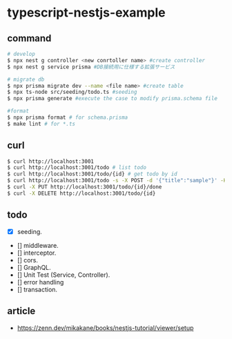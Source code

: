 
# typescript-nestjs-example

## command
```sh
# develop
$ npx nest g controller <new conrtoller name> #create controller
$ npx nest g service prisma #DB接続用に仕様する拡張サービス

# migrate db
$ npx prisma migrate dev --name <file name> #create table
$ npx ts-node src/seeding/todo.ts #seeding
$ npx prisma generate #execute the case to modify prisma.schema file

#format
$ npx prisma format # for schema.prisma
$ make lint # for *.ts
```

## curl
```sh
$ curl http://localhost:3001
$ curl http://localhost:3001/todo # list todo
$ curl http://localhost:3001/todo/{id} # get todo by id
$ curl http://localhost:3001/todo -s -X POST -d '{"title":"sample"}' -H "Content-Type: application/json"
$ curl -X PUT http://localhost:3001/todo/{id}/done
$ curl -X DELETE http://localhost:3001/todo/{id}
```

## todo
  - [x] seeding. 
  - [] middleware. 
  - [] interceptor. 
  - [] cors. 
  - [] GraphQL. 
  - [] Unit Test (Service, Controller). 
  - [] error handling
  - [] transaction. 


## article
  - https://zenn.dev/mikakane/books/nestjs-tutorial/viewer/setup